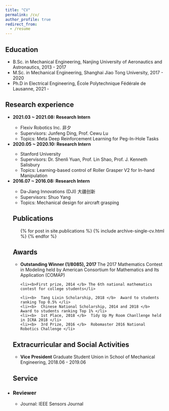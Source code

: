 ```yaml
---
title: "CV"
permalink: /cv/
author_profile: true
redirect_from:
  - /resume
---
```


<div class="text-justify">

<!-- <p>You can downdload a detailed pdf version of my CV in the following link <a href="https://adrianxsalazar.github.io/files/Adrian_Salazar_Research_CV.pdf">CV</a>. To know in more detail about me and my projects, you can always visit other sections of this website. </p> -->

<h2>Education</h2>

<ul>
	<li>B.Sc. in Mechanical Engineering, Nanjing University of Aeronautics and Astronautics, 2013 - 2017 </li>	
	<li>M.Sc. in Mechanical Engineering, Shanghai Jiao Tong University, 2017 - 2020 </li>
	<li>Ph.D in Electrical Engineering, École Polytechnique Fédérale de Lausanne, 2021 -  </li>
</ul>

<h2>Research experience</h2>
<ul>

<li><b>2021.03 ~ 2021.08: Research Intern</b></li>
	<ul>
	  <li>Flexiv Robotics Inc. 非夕</li>
	  <li>Supervisors:  Junfeng Ding, Prof. Cewu Lu</li>
	  <li>Topics: Meta Deep Reinforcement Learning for Peg-In-Hole Tasks </li>
	</ul>

<li><b>2020.05 ~ 2020.10: Research Intern</b></li>
	<ul>
	  <li>Stanford University</li>
	  <li>Supervisors:  Dr. Shenli Yuan, Prof. Lin Shao, Prof. J. Kenneth Salisbury</li>
	  <li>Topics: Learning-based control of Roller Grasper V2 for In-hand Manipulation</li>
	</ul>


<li><b>2016.07 ~ 2016.08: Research Intern</b></li>
	<ul>
	  <li>Da-Jiang Innovations (DJI) 大疆创新</li>
	  <li>Supervisors: Shuo Yang</li>
	  <li>Topics: Mechanical design for aircraft grasping</li>
	</ul>

<h2>Publications</h2>
<ul>{% for post in site.publications %}
    {% include archive-single-cv.html %}
  {% endfor %}</ul>

<h2>Awards</h2>
<ul>
  <li><b>Outstanding Winner (1/8085), 2017 </b> The 2017 Mathematics Contest in Modeling held by American
Consortium for Mathematics and Its Application (COMAP) </li>

	<li><b>First prize, 2014 </b> The 6th national mathematics contest for college students</li>

 	<li><b>  Tang Lixin Scholarship, 2018 </b>  Award to students ranking Top 0.5% </li>
 	<li><b>  Chinese National Scholarship, 2014 and 2018 </b>  Award to students ranking Top 1% </li>
 	<li><b>  1st Place, 2018 </b>  Tidy Up My Room Chanllenge held in ICRA 2018 </li>
 	<li><b>  3rd Prize, 2016 </b>  Robomaster 2016 National Robotics Challenge </li>

</ul>

<h2>Extracurricular and Social Activities</h2>
<ul>
  <li><b>Vice President </b> Graduate Student Union in School of Mechanical Engineering, 2018.06 - 2019.06 </li>

</ul>



<h2>Service</h2>
<li> <h3>Reviewer</h3>
<ul>
 	<li>Journal: IEEE Sensors Journal </li>

</ul>


<!-- Publications
======
  <ul>{% for post in site.publications %}
    {% include archive-single-cv.html %}
  {% endfor %}</ul>
  
Talks
======
  <ul>{% for post in site.talks %}
    {% include archive-single-talk-cv.html %}
  {% endfor %}</ul>
  
Teaching
======
  <ul>{% for post in site.teaching %}
    {% include archive-single-cv.html %}
  {% endfor %}</ul>
  
Service and leadership
======
* Currently signed in to 43 different slack teams


<h2>Publications</h2>
<ul>

  <li><b>Deep  Regression  versus  Detection  for  Counting  in  Robotic  Phenotyping. </b> In IEEE Robotics and Automation Letters (RAL) (Accepted. To be published)</li>

	<li><b>An experiment on human-robot interaction in a simulated agricultural task. </b> 		In Proceedings of the 2020 Annual Conference Towards Autonomous Robotic Systems</li>

 	<li><b>Understanding human responses to errors in a collaborative human-robot 		selective harvesting task. </b>  In Proceeding of EPSRC UK-RAS Network (2020).  		UKRAS20 Conference:  “Robots into the realworld” </li>

	<li><b>Toward robot co-labourers for intelligent farming. </b>In Companion of the 		2020ACM/IEEE International Conference on Human-Robot Interaction </li>

</ul>



<h2>Teaching</h2>
<ul>
  <li><b>Spring 2021, Teaching assistant of the Machine Learning course at King's College London </b></li>
    <ul>
  <li> Topics: Introduction to Machine Learning, Neural Networks, Learning by demonstration, Bayessian networks, Deep Learning, Reinforcement Learning </li> </ul>

	<li><b>Spring 2020, Teaching assistant of the Machine Learning course at King's College London </b></li>
  	<ul>
	<li> Topics: Introduction to Machine Learning, Neural Networks, Bayessian networks, Deep Learning, Reinforcement Learning </li> </ul>

 	<li><b>Spring 2020, Teaching assistant of the Data Mining course at King's College 		London </b></li>
  		<ul> <li> Topics: Introduction to Data Mining, Computer Vision, Natural 			Language Processing </li> </ul>

	<li><b>Winter 2020, Teaching assistant of the Artificial Intelligence course at King's College 			London </b></li>
  		<ul> <li> Topics: Bayesian networks, argumentation, machine learning, probabilistic reasoning, game theory, markov decision processes, ethics in AI. </li> </ul>

	<li><b>Winter 2020, Associated demonstrator of the intro to robotics, machine learning, and big data madules at the University of Lincoln </b></li>
  		<ul> <li> Topics: Intro to machine learning, intro to reinforcement learning, ROS, statistical analysis </li> </ul>


</ul>



<h2>Work experience</h2>
<ul>

<li><b> October 2017 - May 2018, Data Scientist</b></li>
	<ul>
  	<li>Dixons Carphone, Edinburgh,UK </li>
  	<li>Duties included: Applied machine learning, modelling of customer behaviour, predict and understand trends in industry  </li>
	</ul>

<li><b> October 2016 - March 2017, Marketing Analyst Intern </b></li>
	<ul>
  	<li>Voxbone, Brussels, Belgium  </li>
  	<li>Duties included: Datasets management, marketing analytics, website revamp </p></li>
	</ul>

<li><b> January 2016 - May 2016, Business consultant intern </b></li>
	<ul>
  	<li>Florida Small Business Development Center, Pensacola, Florida, USA </li>
  	<li>Duties included: Online marketing for local small businesses, web development </li>
	</ul>

<li><b> September 2014 - August 2015, President Student Council </b></li>
	<ul>
  	<li>University of Burgos Student Union, Burgos, Spain  </li>
  	<li>Duties included: Student union management </li>
	</ul>

</ul>

<h2> Skills </h2>

<ul>

<li><b> Programming Languages </b></li>
	<ul>
  	<li>Python, MATLAB, C++, R, HTML, SQL</li>
	</ul>

<li><b> Relevant libraries </b></li>
	<ul>
  	<li>Keras, Tensorflow, Pytorch, Scikit-learn, OpenCV, CUDA, Amazon Web Services, Google 	Cloud </li>
	</ul>

<li><b> Tools & Operative Systems </b></li>
	<ul>
  	<li>Linux, ROS, Windows, Git, GitHub, LATEX, Google Colaboratory, Unix Shell 			Scripting (bash) </li>
	</ul>

<li><b> Tools & Operative Systems </b></li>
	<ul>
  	<li> English (proficient) and Spanish (native speaker)</li>
	</ul>
</ul>

</div> -->
